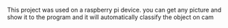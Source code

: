 This project was used on a raspberry pi device.
you can get any picture and show it to the program and it will automatically classify the object on cam
